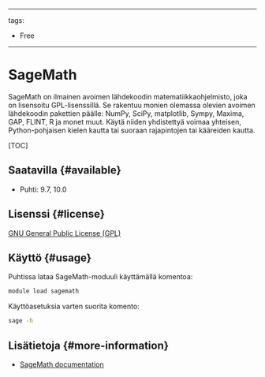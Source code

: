 
---
tags:
  - Free
---

# SageMath

SageMath on ilmainen avoimen lähdekoodin matematiikkaohjelmisto, joka on lisensoitu GPL-lisenssillä. Se rakentuu monien olemassa olevien avoimen lähdekoodin pakettien päälle: NumPy, SciPy, matplotlib, Sympy, Maxima, GAP, FLINT, R ja monet muut. Käytä niiden yhdistettyä voimaa yhteisen, Python-pohjaisen kielen kautta tai suoraan rajapintojen tai kääreiden kautta.

[TOC]

## Saatavilla {#available}

- Puhti: 9.7, 10.0

## Lisenssi {#license}

[GNU General Public License (GPL)](https://doc.sagemath.org/html/en/reference/history_and_license/index.html)

## Käyttö {#usage}

Puhtissa lataa SageMath-moduuli käyttämällä komentoa:

```bash
module load sagemath
```

Käyttöasetuksia varten suorita komento:

```bash
sage -h
```

## Lisätietoja {#more-information}

- [SageMath documentation](https://doc.sagemath.org/)

